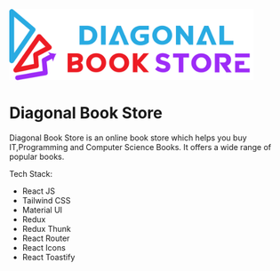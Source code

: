 <img src="./src/images/logo.png" height="128">

# Diagonal Book Store

Diagonal Book Store is an online book store which helps you buy IT,Programming and Computer Science Books. It offers a wide range of popular books.

Tech Stack:

- React JS
- Tailwind CSS
- Material UI
- Redux
- Redux Thunk
- React Router
- React Icons
- React Toastify
